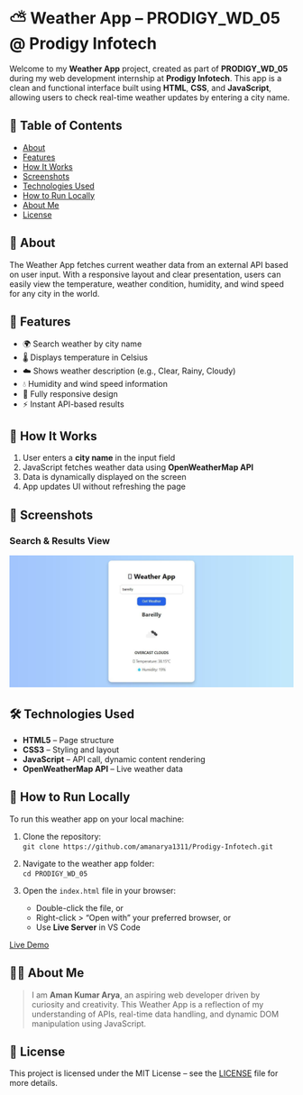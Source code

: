 # ⛅ Weather App – PRODIGY_WD_05 @ Prodigy Infotech

Welcome to my **Weather App** project, created as part of **PRODIGY_WD_05** during my web development internship at **Prodigy Infotech**. This app is a clean and functional interface built using **HTML**, **CSS**, and **JavaScript**, allowing users to check real-time weather updates by entering a city name.

## 📑 Table of Contents
- [About](#about)
- [Features](#features)
- [How It Works](#how-it-works)
- [Screenshots](#screenshots)
- [Technologies Used](#technologies-used)
- [How to Run Locally](#how-to-run-locally)
- [About Me](#about-me)
- [License](#license)

## 📖 About

The Weather App fetches current weather data from an external API based on user input. With a responsive layout and clear presentation, users can easily view the temperature, weather condition, humidity, and wind speed for any city in the world.

## 🎯 Features

- 🌍 Search weather by city name
- 🌡️ Displays temperature in Celsius
- ☁️ Shows weather description (e.g., Clear, Rainy, Cloudy)
- 💧 Humidity and wind speed information
- 📱 Fully responsive design
- ⚡ Instant API-based results

## 🔧 How It Works

1. User enters a **city name** in the input field  
2. JavaScript fetches weather data using **OpenWeatherMap API**  
3. Data is dynamically displayed on the screen  
4. App updates UI without refreshing the page  

## 📸 Screenshots

### Search & Results View  
![Weather App](./assets/weather.jpg)

## 🛠️ Technologies Used

- **HTML5** – Page structure  
- **CSS3** – Styling and layout  
- **JavaScript** – API call, dynamic content rendering  
- **OpenWeatherMap API** – Live weather data  

## 🚀 How to Run Locally

To run this weather app on your local machine:

1. Clone the repository:  
  `git clone https://github.com/amanarya1311/Prodigy-Infotech.git`

2. Navigate to the weather app folder:  
  `cd PRODIGY_WD_05`

3. Open the `index.html` file in your browser:  
   - Double-click the file, or  
   - Right-click > “Open with” your preferred browser, or  
   - Use **Live Server** in VS Code

[Live Demo](https://amanarya1311.github.io/Prodigy-Infotech/PRODIGY_WD_05/)

## 👨‍💻 About Me

> I am **Aman Kumar Arya**, an aspiring web developer driven by curiosity and creativity. This Weather App is a reflection of my understanding of APIs, real-time data handling, and dynamic DOM manipulation using JavaScript.

## 📄 License

This project is licensed under the MIT License – see the [LICENSE](./License) file for more details.


